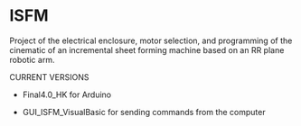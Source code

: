 # ISFM
Project of the electrical enclosure, motor selection, and programming of the cinematic of an incremental sheet forming machine based on an RR plane robotic arm.


CURRENT VERSIONS

- Final4.0_HK for Arduino

- GUI_ISFM_VisualBasic for sending commands from the computer
